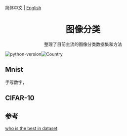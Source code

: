 简体中文 | [English](./README.md)

<h1 align="center">图像分类</h1>
<div align="center">整理了目前主流的图像分类数据集和方法</div>

![python-version](https://img.shields.io/badge/python-3.6%20%7C%203.7-blue)![Country](https://img.shields.io/badge/country-China-red)



## Mnist

手写数字，

## CIFAR-10





## 参考

[who is the best in dataset](http://rodrigob.github.io/are_we_there_yet/build/classification_datasets_results.html#4d4e495354)



